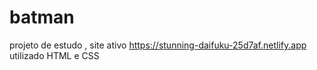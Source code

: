 # batman
projeto de estudo , site ativo https://stunning-daifuku-25d7af.netlify.app
utilizado HTML e CSS
